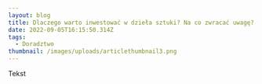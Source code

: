 ```yaml
---
layout: blog
title: Dlaczego warto inwestować w dzieła sztuki? Na co zwracać uwagę?
date: 2022-09-05T16:15:50.314Z
tags:
  - Doradztwo
thumbnail: /images/uploads/articlethumbnail3.png
---
```

Tekst